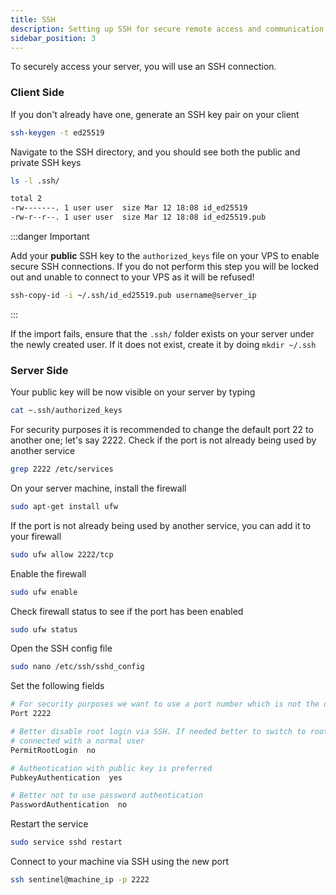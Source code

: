 ```yaml
---
title: SSH
description: Setting up SSH for secure remote access and communication
sidebar_position: 3
---
```


To securely access your server, you will use an SSH connection.

### Client Side

If you don't already have one, generate an SSH key pair on your client

```bash
ssh-keygen -t ed25519
```

Navigate to the SSH directory, and you should see both the public and private SSH keys

```bash
ls -l .ssh/

total 2
-rw-------. 1 user user  size Mar 12 18:08 id_ed25519
-rw-r--r--. 1 user user  size Mar 12 18:08 id_ed25519.pub
```

:::danger Important

Add your **public** SSH key to the `authorized_keys` file on your VPS to enable secure SSH connections. If you do not perform this step you will be locked out and unable to connect to your VPS as it will be refused!

```bash
ssh-copy-id -i ~/.ssh/id_ed25519.pub username@server_ip
```
:::

If the import fails, ensure that the `.ssh/` folder exists on your server under the newly created user. If it does not exist, create it by doing `mkdir ~/.ssh`

### Server Side

Your public key will be now visible on your server by typing

```bash
cat ~.ssh/authorized_keys
```

For security purposes it is recommended to change the default port 22 to another one; let's say 2222.
Check if the port is not already being used by another service

```bash
grep 2222 /etc/services
```

On your server machine, install the firewall

```bash
sudo apt-get install ufw
```

If the port is not already being used by another service, you can add it to your firewall

```bash
sudo ufw allow 2222/tcp
```

Enable the firewall

```bash
sudo ufw enable
```

Check firewall status to see if the port has been enabled

```bash
sudo ufw status
```

Open the SSH config file

```bash
sudo nano /etc/ssh/sshd_config
```

Set the following fields

```bash title="/etc/ssh/sshd_config"
# For security purposes we want to use a port number which is not the default one 22
Port 2222

# Better disable root login via SSH. If needed better to switch to root once
# connected with a normal user
PermitRootLogin  no

# Authentication with public key is preferred
PubkeyAuthentication  yes

# Better not to use password authentication
PasswordAuthentication  no
```

Restart the service

```bash
sudo service sshd restart
```

Connect to your machine via SSH using the new port

```bash
ssh sentinel@machine_ip -p 2222
```
